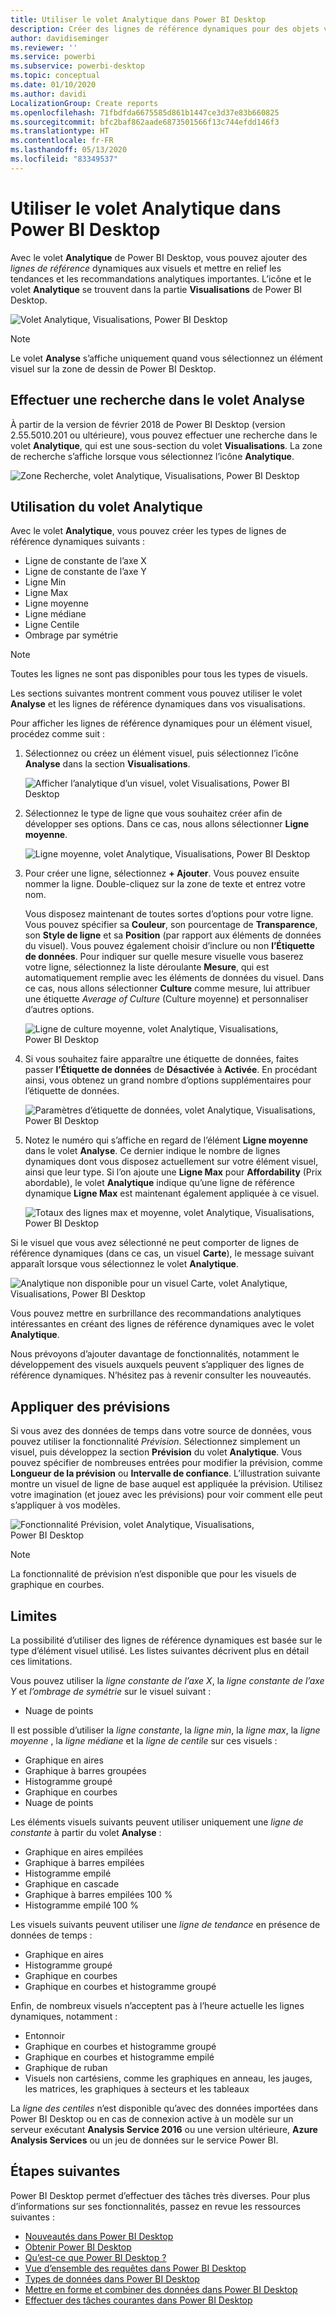 ```yaml
---
title: Utiliser le volet Analytique dans Power BI Desktop
description: Créer des lignes de référence dynamiques pour des objets visuels dans Power BI Desktop
author: davidiseminger
ms.reviewer: ''
ms.service: powerbi
ms.subservice: powerbi-desktop
ms.topic: conceptual
ms.date: 01/10/2020
ms.author: davidi
LocalizationGroup: Create reports
ms.openlocfilehash: 71fbdfda6675585d861b1447ce3d37e83b660825
ms.sourcegitcommit: bfc2baf862aade6873501566f13c744efdd146f3
ms.translationtype: HT
ms.contentlocale: fr-FR
ms.lasthandoff: 05/13/2020
ms.locfileid: "83349537"
---
```

# <a name="use-the-analytics-pane-in-power-bi-desktop"></a>Utiliser le volet Analytique dans Power BI Desktop

Avec le volet **Analytique** de Power BI Desktop, vous pouvez ajouter des *lignes de référence* dynamiques aux visuels et mettre en relief les tendances et les recommandations analytiques importantes. L’icône et le volet **Analytique** se trouvent dans la partie **Visualisations** de Power BI Desktop.

![Volet Analytique, Visualisations, Power BI Desktop](media/desktop-analytics-pane/analytics-pane_1.png)

> [!NOTE]
> Le volet **Analyse** s’affiche uniquement quand vous sélectionnez un élément visuel sur la zone de dessin de Power BI Desktop.

## <a name="search-within-the-analytics-pane"></a>Effectuer une recherche dans le volet Analyse

À partir de la version de février 2018 de Power BI Desktop (version 2.55.5010.201 ou ultérieure), vous pouvez effectuer une recherche dans le volet **Analytique**, qui est une sous-section du volet **Visualisations**. La zone de recherche s’affiche lorsque vous sélectionnez l’icône **Analytique**.

![Zone Recherche, volet Analytique, Visualisations, Power BI Desktop](media/desktop-analytics-pane/analytics-pane_1b.png)

## <a name="use-the-analytics-pane"></a>Utilisation du volet Analytique

Avec le volet **Analytique**, vous pouvez créer les types de lignes de référence dynamiques suivants :

* Ligne de constante de l’axe X
* Ligne de constante de l’axe Y
* Ligne Min
* Ligne Max
* Ligne moyenne
* Ligne médiane
* Ligne Centile
* Ombrage par symétrie

> [!NOTE]
> Toutes les lignes ne sont pas disponibles pour tous les types de visuels.

Les sections suivantes montrent comment vous pouvez utiliser le volet **Analyse** et les lignes de référence dynamiques dans vos visualisations.

Pour afficher les lignes de référence dynamiques pour un élément visuel, procédez comme suit :

1. Sélectionnez ou créez un élément visuel, puis sélectionnez l’icône **Analyse** dans la section **Visualisations**.

    ![Afficher l’analytique d’un visuel, volet Visualisations, Power BI Desktop](media/desktop-analytics-pane/analytics-pane_2.png)

2. Sélectionnez le type de ligne que vous souhaitez créer afin de développer ses options. Dans ce cas, nous allons sélectionner **Ligne moyenne**.

    ![Ligne moyenne, volet Analytique, Visualisations, Power BI Desktop](media/desktop-analytics-pane/analytics-pane_3.png)

3. Pour créer une ligne, sélectionnez **+&nbsp;Ajouter**. Vous pouvez ensuite nommer la ligne. Double-cliquez sur la zone de texte et entrez votre nom.

    Vous disposez maintenant de toutes sortes d’options pour votre ligne. Vous pouvez spécifier sa **Couleur**, son pourcentage de **Transparence**, son **Style de ligne** et sa **Position** (par rapport aux éléments de données du visuel). Vous pouvez également choisir d’inclure ou non **l’Étiquette de données**. Pour indiquer sur quelle mesure visuelle vous baserez votre ligne, sélectionnez la liste déroulante **Mesure**, qui est automatiquement remplie avec les éléments de données du visuel. Dans ce cas, nous allons sélectionner **Culture** comme mesure, lui attribuer une étiquette *Average of Culture* (Culture moyenne) et personnaliser d’autres options.

    ![Ligne de culture moyenne, volet Analytique, Visualisations, Power BI Desktop](media/desktop-analytics-pane/analytics-pane_4.png)

4. Si vous souhaitez faire apparaître une étiquette de données, faites passer **l’Étiquette de données** de **Désactivée** à **Activée**. En procédant ainsi, vous obtenez un grand nombre d’options supplémentaires pour l’étiquette de données.

    ![Paramètres d’étiquette de données, volet Analytique, Visualisations, Power BI Desktop](media/desktop-analytics-pane/analytics-pane_5.png)

5. Notez le numéro qui s’affiche en regard de l’élément **Ligne moyenne** dans le volet **Analyse**. Ce dernier indique le nombre de lignes dynamiques dont vous disposez actuellement sur votre élément visuel, ainsi que leur type. Si l’on ajoute une **Ligne Max** pour **Affordability** (Prix abordable), le volet **Analytique** indique qu’une ligne de référence dynamique **Ligne Max** est maintenant également appliquée à ce visuel.

    ![Totaux des lignes max et moyenne, volet Analytique, Visualisations, Power BI Desktop](media/desktop-analytics-pane/analytics-pane_6.png)

Si le visuel que vous avez sélectionné ne peut comporter de lignes de référence dynamiques (dans ce cas, un visuel **Carte**), le message suivant apparaît lorsque vous sélectionnez le volet **Analytique**.

![Analytique non disponible pour un visuel Carte, volet Analytique, Visualisations, Power BI Desktop](media/desktop-analytics-pane/analytics-pane_7.png)

Vous pouvez mettre en surbrillance des recommandations analytiques intéressantes en créant des lignes de référence dynamiques avec le volet **Analytique**.

Nous prévoyons d’ajouter davantage de fonctionnalités, notamment le développement des visuels auxquels peuvent s’appliquer des lignes de référence dynamiques. N’hésitez pas à revenir consulter les nouveautés.

## <a name="apply-forecasting"></a>Appliquer des prévisions

Si vous avez des données de temps dans votre source de données, vous pouvez utiliser la fonctionnalité *Prévision*. Sélectionnez simplement un visuel, puis développez la section **Prévision** du volet **Analytique**. Vous pouvez spécifier de nombreuses entrées pour modifier la prévision, comme **Longueur de la prévision** ou **Intervalle de confiance**. L’illustration suivante montre un visuel de ligne de base auquel est appliquée la prévision. Utilisez votre imagination (et jouez avec les prévisions) pour voir comment elle peut s’appliquer à vos modèles.

![Fonctionnalité Prévision, volet Analytique, Visualisations, Power BI Desktop](media/desktop-analytics-pane/analytics-pane_8.png)

> [!NOTE]
> La fonctionnalité de prévision n’est disponible que pour les visuels de graphique en courbes.

## <a name="limitations"></a>Limites

La possibilité d’utiliser des lignes de référence dynamiques est basée sur le type d’élément visuel utilisé. Les listes suivantes décrivent plus en détail ces limitations.

Vous pouvez utiliser la *ligne constante de l’axe X*, la *ligne constante de l’axe Y* et *l’ombrage de symétrie* sur le visuel suivant :

* Nuage de points

Il est possible d’utiliser la *ligne constante*, la *ligne min*, la *ligne max*, la *ligne moyenne* , la *ligne médiane* et la *ligne de centile* sur ces visuels :

* Graphique en aires
* Graphique à barres groupées
* Histogramme groupé
* Graphique en courbes
* Nuage de points

Les éléments visuels suivants peuvent utiliser uniquement une *ligne de constante* à partir du volet **Analyse** :

* Graphique en aires empilées
* Graphique à barres empilées
* Histogramme empilé
* Graphique en cascade
* Graphique à barres empilées 100 %
* Histogramme empilé 100 %

Les visuels suivants peuvent utiliser une *ligne de tendance* en présence de données de temps :

* Graphique en aires
* Histogramme groupé
* Graphique en courbes
* Graphique en courbes et histogramme groupé

Enfin, de nombreux visuels n’acceptent pas à l’heure actuelle les lignes dynamiques, notamment :

* Entonnoir
* Graphique en courbes et histogramme groupé
* Graphique en courbes et histogramme empilé
* Graphique de ruban
* Visuels non cartésiens, comme les graphiques en anneau, les jauges, les matrices, les graphiques à secteurs et les tableaux

La *ligne des centiles* n’est disponible qu’avec des données importées dans Power BI Desktop ou en cas de connexion active à un modèle sur un serveur exécutant **Analysis Service 2016** ou une version ultérieure, **Azure Analysis Services** ou un jeu de données sur le service Power BI.

## <a name="next-steps"></a>Étapes suivantes

Power BI Desktop permet d’effectuer des tâches très diverses. Pour plus d’informations sur ses fonctionnalités, passez en revue les ressources suivantes :

* [Nouveautés dans Power BI Desktop](../fundamentals/desktop-latest-update.md)
* [Obtenir Power BI Desktop](../fundamentals/desktop-get-the-desktop.md)
* [Qu’est-ce que Power BI Desktop ?](../fundamentals/desktop-what-is-desktop.md)
* [Vue d’ensemble des requêtes dans Power BI Desktop](desktop-query-overview.md)
* [Types de données dans Power BI Desktop](../connect-data/desktop-data-types.md)
* [Mettre en forme et combiner des données dans Power BI Desktop](../connect-data/desktop-shape-and-combine-data.md)
* [Effectuer des tâches courantes dans Power BI Desktop](desktop-common-query-tasks.md)
